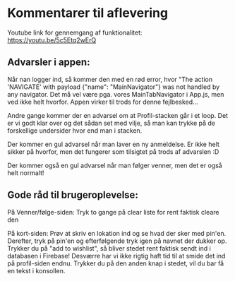 # Kommentarer til aflevering

Youtube link for gennemgang af funktionalitet: https://youtu.be/5c5Etq2wErQ 


## Advarsler i appen:

Når nan logger ind, så kommer den med en rød error, 
hvor "The action 'NAVIGATE' with payload {"name": "MainNavigator"} was not 
handled by any navigator. 
Det må vel være pga. vores MainTabNavigator i App.js, men ved ikke helt hvorfor. 
Appen virker til trods for denne fejlbesked...

Andre gange kommer der en advarsel om at Profil-stacken går i et loop. 
Det er vi godt klar over og det sådan set med vilje, så man kan trykke på de 
forskellige undersider hvor end man i stacken. 

Der kommer en gul advarsel når man laver en ny anmeldelse. Er ikke helt sikker på hvorfor, 
men det fungerer som tilsigtet på trods af advarslen :D

Der kommer også en gul advarsel når man følger venner, men det er også helt normalt!


## Gode råd til brugeroplevelse:

På Venner/følge-siden: Tryk to gange på clear liste for rent faktisk cleare den

På kort-siden: Prøv at skriv en lokation ind og se hvad der sker med pin'en. 
Derefter, tryk på pin'en og efterfølgende tryk igen på navnet der dukker op. 
Trykker du på "add to wishlist", så bliver stedet rent faktisk sendt ind i databasen i Firebase!
Desværre har vi ikke rigtig haft tid til at smide det ind på profil-siden endnu. 
Trykker du på den anden knap i stedet, vil du bar få en tekst i konsollen.

